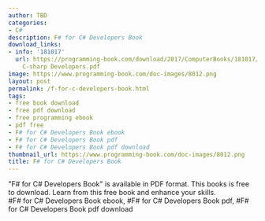 ```yaml
---
author: TBD
categories:
- C#
description: F# for C# Developers Book
download_links:
- info: '181017'
  url: https://programming-book.com/download/2017/ComputerBooks/181017/Fsharp for
    C-sharp Developers.pdf
image: https://www.programming-book.com/doc-images/8012.png
layout: post
permalink: /f-for-c-developers-book.html
tags:
- free book download
- free pdf download
- free programming ebook
- pdf free
- F# for C# Developers Book ebook
- F# for C# Developers Book pdf
- F# for C# Developers Book pdf download
thumbnail_url: https://www.programming-book.com/doc-images/8012.png
title: F# for C# Developers Book
---
```


 
<div class="item-desc text-justify">
  "F# for C# Developers Book" is available in PDF format. This books is free to download. Learn from this free book and enhance your skills.
  <br>
  #F# for C# Developers Book ebook, #F# for C# Developers Book pdf, #F# for C# Developers Book pdf download
</div>